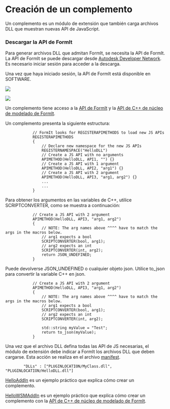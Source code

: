 # Creación de un complemento

Un complemento es un módulo de extensión que también carga archivos DLL que muestran nuevas API de JavaScript.&#x20;



### Descargar la API de FormIt

Para generar archivos DLL que admitan FormIt, se necesita la API de FormIt. La API de FormIt se puede descargar desde [Autodesk Developer Network](https://www.autodesk.com/developer-network/overview). Es necesario iniciar sesión para acceder a la descarga.&#x20;

Una vez que haya iniciado sesión, la API de FormIt está disponible en SOFTWARE.

&#x20;

![](https://formit3d.github.io/FormItExamplePlugins/docs/images/FormItAPIDownload.jpg)

![](https://formit3d.github.io/FormItExamplePlugins/docs/images/FormItAPIMenuItem.jpg)

Un complemento tiene acceso a la [API de FormIt](https://formit3d.github.io/FormItExamplePlugins/docs/FormItCPPAPI/index.html) y la [API de C++ de núcleo de modelado de FormIt](https://formit3d.github.io/FormItExamplePlugins/docs/FormItCPPAPI/group\_\_mod\_\_wsm\_\_api\_\_ref.html).

Un complemento presenta la siguiente estructura:

```
            // FormIt looks for REGISTERAPIMETHODS to load new JS APIs
            REGISTERAPIMETHODS
            {
                // Declare new namespace for the new JS APIs
                REGISTERNAMESPACE("HelloDLL")
                // Create a JS API with no arguments
                APIMETHOD(HelloDLL, API1, "") {}
                // Create a JS API with 1 argument
                APIMETHOD(HelloDLL, API2, "arg1") {}
                // Create a JS API with 2 argument
                APIMETHOD(HelloDLL, API3, "arg1, arg2") {}
                ...
                ...
            }

```

Para obtener los argumentos en las variables de C++, utilice SCRIPTCONVERTER, como se muestra a continuación:

```
            // Create a JS API with 2 argument
            APIMETHOD(HelloDLL, API3, "arg1, arg2")
            {
                // NOTE: The arg names above ^^^^ have to match the args in the macros below.
                // arg1 expects a bool
                SCRIPTCONVERTER(bool, arg1);
                // arg2 expects an int
                SCRIPTCONVERTER(int, arg2);
                return JSON_UNDEFINED;
            }

```

Puede devolverse JSON\_UNDEFINED o cualquier objeto json. Utilice to\_json para convertir la variable C++ en json.

```
            // Create a JS API with 2 argument
            APIMETHOD(HelloDLL, API3, "arg1, arg2")
            {
                // NOTE: The arg names above ^^^^ have to match the args in the macros below.
                // arg1 expects a bool
                SCRIPTCONVERTER(bool, arg1);
                // arg2 expects an int
                SCRIPTCONVERTER(int, arg2);

                std::string myValue = "Test";
                return to_json(myValue);
            }

```

Una vez que el archivo DLL defina todas las API de JS necesarias, el módulo de extensión debe indicar a FormIt los archivos DLL que deben cargarse. Esta acción se realiza en el archivo [manifest](https://github.com/FormIt3D/HelloAddIn/blob/main/v22\_0/manifest.json#L8).

```
        "DLLs" : ["PLUGINLOCATION/MyClass.dll", "PLUGINLOCATION/HelloDLL.dll"]

```

[HelloAddIn](https://github.com/FormIt3D/HelloAddIn) es un ejemplo práctico que explica cómo crear un complemento.

[HelloWSMAddIn](https://github.com/FormIt3D/HelloWSMAddIn) es un ejemplo práctico que explica cómo crear un complemento con la [API de C++ de núcleo de modelado de FormIt](https://formit3d.github.io/FormItExamplePlugins/docs/FormItCPPAPI/group\_\_mod\_\_wsm\_\_api\_\_ref.html).
